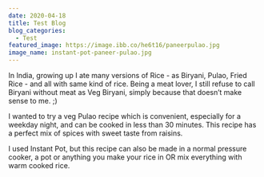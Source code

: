 ```yaml
---
date: 2020-04-18
title: Test Blog
blog_categories:
  - Test
featured_image: https://image.ibb.co/he6t16/paneerpulao.jpg
image_name: instant-pot-paneer-pulao.jpg
---
```

In India, growing up I ate many versions of Rice - as Biryani, Pulao, Fried Rice - and all with same kind of rice. Being a meat lover, I still refuse to call Biryani without meat as Veg Biryani, simply because that doesn’t make sense to me. ;) 

I wanted to try a veg Pulao recipe which is convenient, especially for a weekday night, and can be cooked in less than 30 minutes. This recipe has a perfect mix of spices with sweet taste from raisins.

I used Instant Pot, but this recipe can also be made in a normal pressure cooker, a pot or anything you make your rice in OR mix everything with warm cooked rice.
